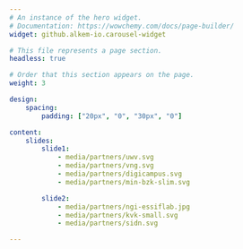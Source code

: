 ```yaml
---
# An instance of the hero widget.
# Documentation: https://wowchemy.com/docs/page-builder/
widget: github.alkem-io.carousel-widget

# This file represents a page section.
headless: true

# Order that this section appears on the page.
weight: 3

design:
    spacing:
        padding: ["20px", "0", "30px", "0"]

content:
    slides:
        slide1:
            - media/partners/uwv.svg
            - media/partners/vng.svg
            - media/partners/digicampus.svg
            - media/partners/min-bzk-slim.svg

        slide2:
            - media/partners/ngi-essiflab.jpg
            - media/partners/kvk-small.svg   
            - media/partners/sidn.svg

---
```


